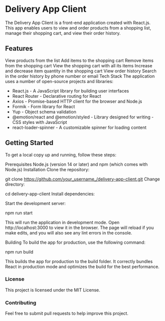 
# Delivery App Client
The Delivery App Client is a front-end application created with React.js. This app enables users to view and order products from a shopping list, manage their shopping cart, and view their order history.

## Features
View products from the list
Add items to the shopping cart
Remove items from the shopping cart
View the shopping cart with all its items
Increase and decrease item quantity in the shopping cart
View order history
Search in the order history by phone number or email
Tech Stack
The application uses a number of open-source projects and libraries:

- React.js - A JavaScript library for building user interfaces
- React Router - Declarative routing for React
- Axios - Promise-based HTTP client for the browser and Node.js
- Formik - Form library for React
- Yup - Object schema validation
- @emotion/react and @emotion/styled - Library designed for writing - CSS styles with JavaScript
- react-loader-spinner - A customizable spinner for loading content

## Getting Started
To get a local copy up and running, follow these steps:

Prerequisites
Node.js (version 14 or later) and npm (which comes with Node.js)
Installation
Clone the repository:


git clone https://github.com/your_username_/delivery-app-client.git
Change directory:


cd delivery-app-client
Install dependencies:


Start the development server:

npm run start

This will run the application in development mode. Open http://localhost:3000 to view it in the browser. The page will reload if you make edits, and you will also see any lint errors in the console.

Building
To build the app for production, use the following command:

npm run build

This builds the app for production to the build folder. It correctly bundles React in production mode and optimizes the build for the best performance.

### License
This project is licensed under the MIT License.

### Contributing
Feel free to submit pull requests to help improve this project.
